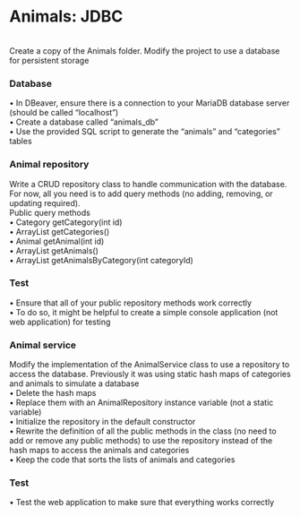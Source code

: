 <h1>Animals: JDBC</h1><br>
Create a copy of the Animals folder. Modify the project to use a database for persistent storage<br>
<h3>Database</h3>
• In DBeaver, ensure there is a connection to your MariaDB database server (should be called “localhost”)<br>
• Create a database called “animals_db”<br>
• Use the provided SQL script to generate the “animals” and “categories” tables<br>
<h3>Animal repository</h3>
Write a CRUD repository class to handle communication with the database. For now, all you need is to add query 
methods (no adding, removing, or updating required).<br>
Public query methods<br>
• Category getCategory(int id)<br>
• ArrayList<Category> getCategories()<br>
• Animal getAnimal(int id)<br>
• ArrayList<Animal> getAnimals()<br>
• ArrayList<Animal> getAnimalsByCategory(int categoryId)<br>
<h3>Test</h3>
• Ensure that all of your public repository methods work correctly<br>
• To do so, it might be helpful to create a simple console application (not web application) for testing<br>
<h3>Animal service</h3>
Modify the implementation of the AnimalService class to use a repository to access the database. Previously it 
was using static hash maps of categories and animals to simulate a database<br>
• Delete the hash maps<br>
• Replace them with an AnimalRepository instance variable (not a static variable)<br>
• Initialize the repository in the default constructor<br>
• Rewrite the definition of all the public methods in the class (no need to add or remove any public 
methods) to use the repository instead of the hash maps to access the animals and categories<br>
• Keep the code that sorts the lists of animals and categories<br>
<h3>Test</h3>
• Test the web application to make sure that everything works correctly
